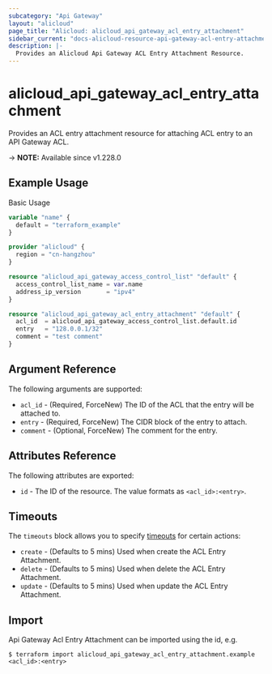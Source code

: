 ```yaml
---
subcategory: "Api Gateway"
layout: "alicloud"
page_title: "Alicloud: alicloud_api_gateway_acl_entry_attachment"
sidebar_current: "docs-alicloud-resource-api-gateway-acl-entry-attachment"
description: |-
  Provides an Alicloud Api Gateway ACL Entry Attachment Resource.
---
```


# alicloud_api_gateway_acl_entry_attachment

Provides an ACL entry attachment resource for attaching ACL entry to an API Gateway ACL.

-> **NOTE:** Available since v1.228.0

## Example Usage

Basic Usage

```terraform
variable "name" {
  default = "terraform_example"
}

provider "alicloud" {
  region = "cn-hangzhou"
}

resource "alicloud_api_gateway_access_control_list" "default" {
  access_control_list_name = var.name
  address_ip_version       = "ipv4"
}

resource "alicloud_api_gateway_acl_entry_attachment" "default" {
  acl_id  = alicloud_api_gateway_access_control_list.default.id
  entry   = "128.0.0.1/32"
  comment = "test comment"
}
```

## Argument Reference

The following arguments are supported:
* `acl_id` - (Required, ForceNew) The ID of the ACL that the entry will be attached to.
* `entry` - (Required, ForceNew) The CIDR block of the entry to attach. 
* `comment` - (Optional, ForceNew) The comment for the entry.

## Attributes Reference

The following attributes are exported:
* `id` - The ID of the resource. The value formats as `<acl_id>:<entry>`.

## Timeouts

The `timeouts` block allows you to specify [timeouts](https://www.terraform.io/docs/configuration-0-11/resources.html#timeouts) for certain actions:
* `create` - (Defaults to 5 mins) Used when create the ACL Entry Attachment.
* `delete` - (Defaults to 5 mins) Used when delete the ACL Entry Attachment.
* `update` - (Defaults to 5 mins) Used when update the ACL Entry Attachment.

## Import

Api Gateway Acl Entry Attachment can be imported using the id, e.g.

```shell
$ terraform import alicloud_api_gateway_acl_entry_attachment.example <acl_id>:<entry>
```